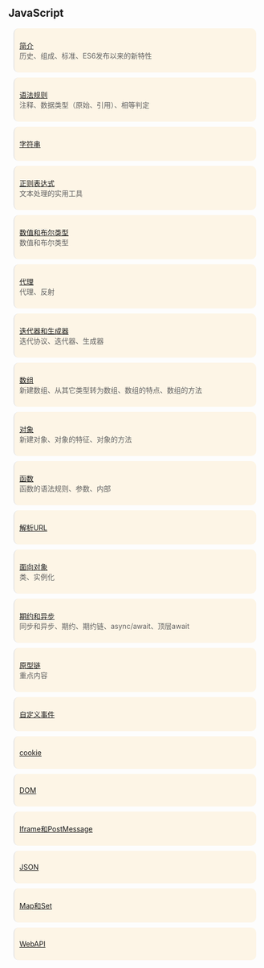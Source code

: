 <style>
    blockquote{
        background: oldLace;
        padding: 10px;
        border-radius: 10px;
        margin: 10px;
    }
</style>

##  JavaScript

> [简介](JavaScript——简介.md)    
> 历史、组成、标准、ES6发布以来的新特性

> [语法规则](JavaScript——语法规则.md)    
> 注释、数据类型（原始、引用）、相等判定

> [字符串](JavaScript——字符串.md)   
 
> [正则表达式](JavaScript——正则表达式.md)    
> 文本处理的实用工具

> [数值和布尔类型](JavaScript——数值和布尔类型.md)    
> 数值和布尔类型


> [代理](JavaScript——代理.md)    
> 代理、反射

> [迭代器和生成器](JavaScript——迭代器和生成器.md)    
> 迭代协议、迭代器、生成器

> [数组](JavaScript——数组.md)    
> 新建数组、从其它类型转为数组、数组的特点、数组的方法

> [对象](JavaScript——对象.md)    
> 新建对象、对象的特征、对象的方法

> [函数](JavaScript——函数.md)    
> 函数的语法规则、参数、内部

> [解析URL](JavaScript——解析URL.md)    


> [面向对象](JavaScript——面向对象.md)    
>  类、实例化

> [期约和异步](JavaScript——期约和异步.md)    
> 同步和异步、期约、期约链、async/await、顶层await


> [原型链](JavaScript——原型链.md)    
> 重点内容







> [自定义事件](JavaScript——自定义事件.md)    


> [cookie](JavaScript——cookie.md)    


> [DOM](JavaScript——DOM.md)    


> [Iframe和PostMessage](JavaScript——Iframe和PostMessage.md)    


> [JSON](JavaScript——JSON.md)    


> [Map和Set](JavaScript——Map和Set.md)    


> [WebAPI](JavaScript——WebAPI.md)    


    